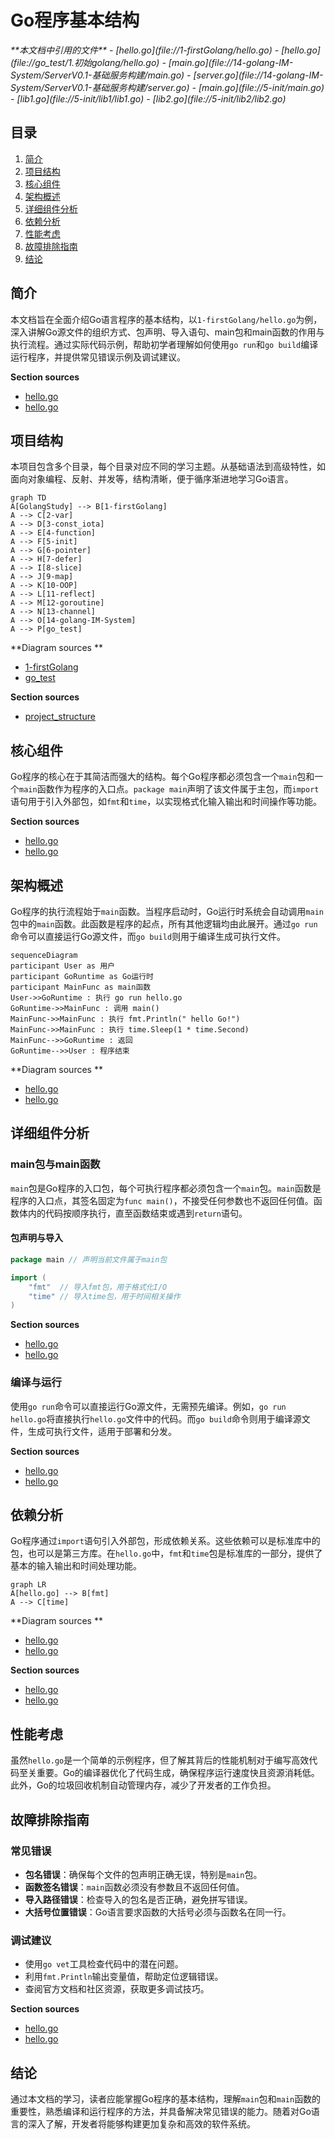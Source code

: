 # Go程序基本结构

<cite>
**本文档中引用的文件**   
- [hello.go](file://1-firstGolang/hello.go)
- [hello.go](file://go_test/1.初始golang/hello.go)
- [main.go](file://14-golang-IM-System/ServerV0.1-基础服务构建/main.go)
- [server.go](file://14-golang-IM-System/ServerV0.1-基础服务构建/server.go)
- [main.go](file://5-init/main.go)
- [lib1.go](file://5-init/lib1/lib1.go)
- [lib2.go](file://5-init/lib2/lib2.go)
</cite>

## 目录
1. [简介](#简介)
2. [项目结构](#项目结构)
3. [核心组件](#核心组件)
4. [架构概述](#架构概述)
5. [详细组件分析](#详细组件分析)
6. [依赖分析](#依赖分析)
7. [性能考虑](#性能考虑)
8. [故障排除指南](#故障排除指南)
9. [结论](#结论)

## 简介
本文档旨在全面介绍Go语言程序的基本结构，以`1-firstGolang/hello.go`为例，深入讲解Go源文件的组织方式、包声明、导入语句、main包和main函数的作用与执行流程。通过实际代码示例，帮助初学者理解如何使用`go run`和`go build`编译运行程序，并提供常见错误示例及调试建议。

**Section sources**
- [hello.go](file://1-firstGolang/hello.go#L1-L17)
- [hello.go](file://go_test/1.初始golang/hello.go#L1-L19)

## 项目结构
本项目包含多个目录，每个目录对应不同的学习主题。从基础语法到高级特性，如面向对象编程、反射、并发等，结构清晰，便于循序渐进地学习Go语言。

```mermaid
graph TD
A[GolangStudy] --> B[1-firstGolang]
A --> C[2-var]
A --> D[3-const_iota]
A --> E[4-function]
A --> F[5-init]
A --> G[6-pointer]
A --> H[7-defer]
A --> I[8-slice]
A --> J[9-map]
A --> K[10-OOP]
A --> L[11-reflect]
A --> M[12-goroutine]
A --> N[13-channel]
A --> O[14-golang-IM-System]
A --> P[go_test]
```

**Diagram sources **
- [1-firstGolang](file://1-firstGolang)
- [go_test](file://go_test)

**Section sources**
- [project_structure](file://#L1-L50)

## 核心组件
Go程序的核心在于其简洁而强大的结构。每个Go程序都必须包含一个`main`包和一个`main`函数作为程序的入口点。`package main`声明了该文件属于主包，而`import`语句用于引入外部包，如`fmt`和`time`，以实现格式化输入输出和时间操作等功能。

**Section sources**
- [hello.go](file://1-firstGolang/hello.go#L1-L17)
- [hello.go](file://go_test/1.初始golang/hello.go#L1-L19)

## 架构概述
Go程序的执行流程始于`main`函数。当程序启动时，Go运行时系统会自动调用`main`包中的`main`函数。此函数是程序的起点，所有其他逻辑均由此展开。通过`go run`命令可以直接运行Go源文件，而`go build`则用于编译生成可执行文件。

```mermaid
sequenceDiagram
participant User as 用户
participant GoRuntime as Go运行时
participant MainFunc as main函数
User->>GoRuntime : 执行 go run hello.go
GoRuntime->>MainFunc : 调用 main()
MainFunc->>MainFunc : 执行 fmt.Println(" hello Go!")
MainFunc->>MainFunc : 执行 time.Sleep(1 * time.Second)
MainFunc-->>GoRuntime : 返回
GoRuntime-->>User : 程序结束
```

**Diagram sources **
- [hello.go](file://1-firstGolang/hello.go#L1-L17)
- [hello.go](file://go_test/1.初始golang/hello.go#L1-L19)

## 详细组件分析
### main包与main函数
`main`包是Go程序的入口包，每个可执行程序都必须包含一个`main`包。`main`函数是程序的入口点，其签名固定为`func main()`，不接受任何参数也不返回任何值。函数体内的代码按顺序执行，直至函数结束或遇到`return`语句。

#### 包声明与导入
```go
package main // 声明当前文件属于main包

import (
	"fmt"  // 导入fmt包，用于格式化I/O
	"time" // 导入time包，用于时间相关操作
)
```

**Section sources**
- [hello.go](file://1-firstGolang/hello.go#L1-L17)
- [hello.go](file://go_test/1.初始golang/hello.go#L1-L19)

### 编译与运行
使用`go run`命令可以直接运行Go源文件，无需预先编译。例如，`go run hello.go`将直接执行`hello.go`文件中的代码。而`go build`命令则用于编译源文件，生成可执行文件，适用于部署和分发。

**Section sources**
- [hello.go](file://1-firstGolang/hello.go#L1-L17)
- [hello.go](file://go_test/1.初始golang/hello.go#L1-L19)

## 依赖分析
Go程序通过`import`语句引入外部包，形成依赖关系。这些依赖可以是标准库中的包，也可以是第三方库。在`hello.go`中，`fmt`和`time`包是标准库的一部分，提供了基本的输入输出和时间处理功能。

```mermaid
graph LR
A[hello.go] --> B[fmt]
A --> C[time]
```

**Diagram sources **
- [hello.go](file://1-firstGolang/hello.go#L1-L17)
- [hello.go](file://go_test/1.初始golang/hello.go#L1-L19)

**Section sources**
- [hello.go](file://1-firstGolang/hello.go#L1-L17)
- [hello.go](file://go_test/1.初始golang/hello.go#L1-L19)

## 性能考虑
虽然`hello.go`是一个简单的示例程序，但了解其背后的性能机制对于编写高效代码至关重要。Go的编译器优化了代码生成，确保程序运行速度快且资源消耗低。此外，Go的垃圾回收机制自动管理内存，减少了开发者的工作负担。

## 故障排除指南
### 常见错误
- **包名错误**：确保每个文件的包声明正确无误，特别是`main`包。
- **函数签名错误**：`main`函数必须没有参数且不返回任何值。
- **导入路径错误**：检查导入的包名是否正确，避免拼写错误。
- **大括号位置错误**：Go语言要求函数的大括号必须与函数名在同一行。

### 调试建议
- 使用`go vet`工具检查代码中的潜在问题。
- 利用`fmt.Println`输出变量值，帮助定位逻辑错误。
- 查阅官方文档和社区资源，获取更多调试技巧。

**Section sources**
- [hello.go](file://1-firstGolang/hello.go#L1-L17)
- [hello.go](file://go_test/1.初始golang/hello.go#L1-L19)

## 结论
通过本文档的学习，读者应能掌握Go程序的基本结构，理解`main`包和`main`函数的重要性，熟悉编译和运行程序的方法，并具备解决常见错误的能力。随着对Go语言的深入了解，开发者将能够构建更加复杂和高效的软件系统。